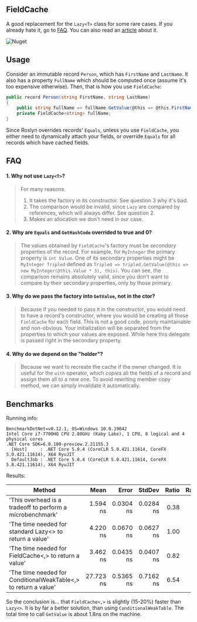 ## FieldCache

A good replacement for the `Lazy<T>` class for some rare cases. If you already hate it, go to [FAQ](#FAQ). You can also read an [article](https://habr.com/en/post/545936/) about it.

![Nuget](https://img.shields.io/nuget/dt/FieldCache)

## Usage

Consider an immutable record `Person`, which has `FirstName` and `LastName`. It also has a property
`FullName` which should be computed once (assume it's too expensive otherwise). Then, that is how
you use `FieldCache`:
```cs
public record Person(string FirstName, string LastName)
{
    public string FullName => fullName.GetValue(@this => @this.FirstName + " " + @this.LastName, this);
    private FieldCache<string> fullName;
}
```

Since Roslyn overrides records' `Equals`, unless you use `FieldCache`, you either need to dynamically attach your fields,
or override `Equals` for all records which have cached fields.

## FAQ

#### 1. Why not use `Lazy<T>`?
> For many reasons. 
> 1. It takes the factory in its constructor. See question 3 why it's bad.
> 2. The comparison would be invalid, since `Lazy` are compared by references, which will always differ. See question 2.
> 3. Makes an allocation we don't need in our case.

#### 2. Why are `Equals` and `GetHashCode` overrided to true and 0?
> The values obtained by `FieldCache`'s factory must be *secondary* properties of the record. For example, for `MyInteger` the primary property is `int Value`. One of its secondary properties might be `MyInteger Tripled` defined as `Tripled => tripled.GetValue(@this => new MyInteger(@this.Value * 3), this)`. You can see, the comparison remains absolutely valid, since you don't want to compare by their secondary properties, only by those primary.

#### 3. Why do we pass the factory into `GetValue`, not in the ctor?
> Because if you needed to pass it in the constructor, you would need to have a record's constructor, where you would be creating all those `FieldCache` for each field. This is not a good code, poorly maintainable and non-obvious. Your initialization will be separated from the properties to which your values are exposed. While here this delegate is passed right in the secondary property.

#### 4. Why do we depend on the "holder"?
> Because we want to recreate the cache if the owner changed. It is useful for the `with` operator, which *copies* all the fields of a record and assign them all to a new one. To avoid rewriting member copy method, we can simply invalidate it automatically.

## Benchmarks

Running info:
```
BenchmarkDotNet=v0.12.1, OS=Windows 10.0.19042
Intel Core i7-7700HQ CPU 2.80GHz (Kaby Lake), 1 CPU, 8 logical and 4 physical cores
.NET Core SDK=6.0.100-preview.2.21155.3
  [Host]     : .NET Core 5.0.4 (CoreCLR 5.0.421.11614, CoreFX 5.0.421.11614), X64 RyuJIT
  DefaultJob : .NET Core 5.0.4 (CoreCLR 5.0.421.11614, CoreFX 5.0.421.11614), X64 RyuJIT
```

Results:

|                                                          Method |      Mean |     Error |    StdDev | Ratio | RatioSD |
|---------------------------------------------------------------- |----------:|----------:|----------:|------:|--------:|
|       'This overhead is a tradeoff to perform a microbenchmark' |  1.594 ns | 0.0304 ns | 0.0284 ns |  0.38 |    0.01 |
|         'The time needed for standard Lazy<> to return a value' |  4.220 ns | 0.0670 ns | 0.0627 ns |  1.00 |    0.00 |
|           'The time needed for FieldCache<,> to return a value' |  3.462 ns | 0.0435 ns | 0.0407 ns |  0.82 |    0.02 |
| 'The time needed for ConditionalWeakTable<,> to return a value' | 27.723 ns | 0.5365 ns | 0.7162 ns |  6.54 |    0.19 |

So the conclusion is... that `FieldCache<,>` is slightly (15-20%) faster than `Lazy<>`. It is by far a better solution,
than using `ConditionalWeakTable`. The total time to call `GetValue` is about 1.8ns on the machine.

